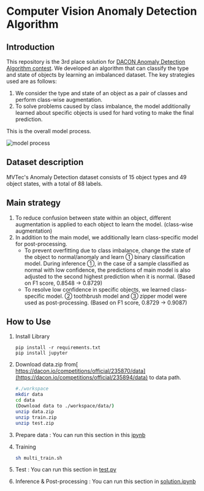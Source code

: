 # Computer Vision Anomaly Detection Algorithm
## Introduction
This repository is the 3rd place solution for [DACON Anomaly Detection Algorithm contest](https://dacon.io/competitions/official/235894/overview/description). We developed an algorithm that can classify the type and state of objects by learning an imbalanced dataset. The key strategies used are as follows:
1. We consider the type and state of an object as a pair of classes and perform class-wise augmentation.
2. To solve problems caused by class imbalance, the model additionally learned about specific objects is used for hard voting to make the final prediction.

This is the overall model process.

![model process](https://github.com/Han-YeJi/dacon-anomaly-detection/assets/84916071/f49a66ea-6c9e-420d-a6ec-70a57c7ea93f)

## Dataset description
MVTec's Anomaly Detection dataset consists of 15 object types and 49 object states, with a total of 88 labels.

## Main strategy
1. To reduce confusion between state within an object, different augmentation is applied to each object to learn the model. (class-wise augmentation)
2. In addition to the main model, we additionally learn class-specific model for post-processing.
   - To prevent overfitting due to class imbalance, change the state of the object to normal/anomaly and learn ① binary classification model. During inference ①, in the case of a sample classified as normal with low confidence, the predictions of main model is also adjusted to the second highest prediction when it is normal. (Based on F1 score, 0.8548 -> 0.8729)
   - To resolve low confidence in specific objects, we learned class-specific model. ② toothbrush model and ③ zipper model were used as post-processing. (Based on F1 score, 0.8729 -> 0.9087)

## How to Use

1. Install Library
    ```
    pip install -r requirements.txt
    pip install jupyter
    ```
2. Download data.zip from[ https://dacon.io/competitions/official/235870/data](https://dacon.io/competitions/official/235894/data) to data path.
    ```bash
    #./workspace
    mkdir data
    cd data
    (Download data to ./workspace/data/)
    unzip data.zip
    unzip train.zip
    unzip test.zip
    ```
3. Prepare data : You can run this section in this [ipynb](make_df.ipynb)

4. Training
   ```bash
   sh multi_train.sh
   ```
5. Test : You can run this section in [test.py](test.py)

6. Inference & Post-processing : You can run this section in [solution.ipynb](solution.ipynb)

